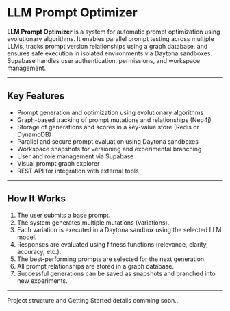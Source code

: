 # LLM Prompt Optimizer

**LLM Prompt Optimizer** is a system for automatic prompt optimization using evolutionary algorithms. It enables parallel prompt testing across multiple LLMs, tracks prompt version relationships using a graph database, and ensures safe execution in isolated environments via Daytona sandboxes. Supabase handles user authentication, permissions, and workspace management.

---

## Key Features

- Prompt generation and optimization using evolutionary algorithms  
- Graph-based tracking of prompt mutations and relationships (Neo4j)  
- Storage of generations and scores in a key-value store (Redis or DynamoDB)  
- Parallel and secure prompt evaluation using Daytona sandboxes  
- Workspace snapshots for versioning and experimental branching  
- User and role management via Supabase  
- Visual prompt graph explorer  
- REST API for integration with external tools  

---

## How It Works

1. The user submits a base prompt.  
2. The system generates multiple mutations (variations).  
3. Each variation is executed in a Daytona sandbox using the selected LLM model.  
4. Responses are evaluated using fitness functions (relevance, clarity, accuracy, etc.).  
5. The best-performing prompts are selected for the next generation.  
6. All prompt relationships are stored in a graph database.  
7. Successful generations can be saved as snapshots and branched into new experiments.

---

Project structure and Getting Started details comming soon...
